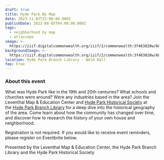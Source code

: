 ```yaml
---
draft: true
title: Hyde Park By Map
date: 2023-11-02T22:00:00.000Z
publishDate: 2023-08-05T04:00:00.000Z
tags:
  - neighborhood by map
  - atlascope
image: >-
  https://iiif.digitalcommonwealth.org/iiif/2/commonwealth:3f463820w/689,1000,10282,5873/1200,/0/default.jpg
backgroundImage: >-
  https://iiif.digitalcommonwealth.org/iiif/2/commonwealth:3f463820w/689,1000,10282,5873/1200,/0/default.jpg
location: Hyde Park Branch Library - Weld Hall
fee: Free
---
```


### About this event

What was Hyde Park like in the 19th and 20th centuries? What schools and churches were around? Were any industries based in the area? Join the Leventhal Map & Education Center and [Hyde Park Historical Society](https://www.hydeparkhistoricalsociety.org/) at the [Hyde Park Branch Library](https://www.bpl.org/locations/hyde-park/) for a deep dive into the historical geography of the area. Come learn about how the community has changed over time, and discover how to research the history of your own house and neighborhood.

Registration is not required. If you would like to receive event reminders, please register on Eventbrite below.

Presented by the Leventhal Map & Education Center, the Hyde Park Branch Library and the Hyde Park Historical Society

<div id="eventbrite-widget-container-688117958337"></div>

<script src="https://www.eventbrite.com/static/widgets/eb_widgets.js"></script>

<script type="text/javascript">
    var exampleCallback = function() {
        console.log('Order complete!');
    };

    window.EBWidgets.createWidget({
        // Required
        widgetType: 'checkout',
        eventId: '688117958337',
        iframeContainerId: 'eventbrite-widget-container-688117958337',

        // Optional
        iframeContainerHeight: 425,  // Widget height in pixels. Defaults to a minimum of 425px if not provided
        onOrderComplete: exampleCallback  // Method called when an order has successfully completed
    });
</script>
